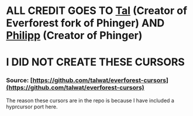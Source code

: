 # ALL CREDIT GOES TO [Tal](https://github.com/talwat/) \(Creator of Everforest fork of Phinger\) AND [Philipp](https://github.com/phisch) \(Creator of Phinger\)
# I DID NOT CREATE THESE CURSORS


### Source: [https://github.com/talwat/everforest-cursors](https://github.com/talwat/everforest-cursors)

The reason these cursors are in the repo is because I have included a hyprcursor port here.

